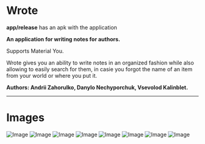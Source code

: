 # Wrote

**app/release** has an apk with the application

**An application for writing notes for authors.**

Supports Material You.

Wrote gives you an ability to write notes in an organized fashion
while also allowing to easily search for them, in casie
you forgot the name of an item from your world or where you put it.

**Authors: Andrii Zahorulko, Danylo Nechyporchuk, Vsevolod Kalinblet.**

---

# Images

![Image](./img/book_display.png)
![Image](./img/add_book.png)
![Image](./img/note_navigation.png)
![Image](./img/add_note.png)
![Image](./img/editor.png)
![Image](./img/editor_with_notes.png)
![Image](./img/glossary.png)
![Image](./img/glossary_in_action.png)